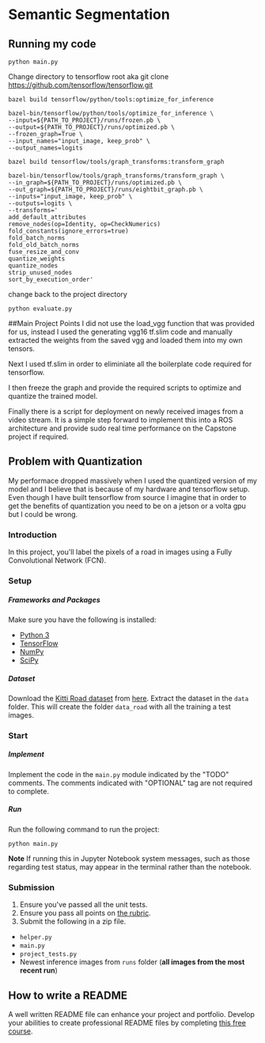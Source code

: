 # Semantic Segmentation
## Running my code
```
python main.py
```
Change directory to tensorflow root
aka git clone https://github.com/tensorflow/tensorflow.git

```
bazel build tensorflow/python/tools:optimize_for_inference

bazel-bin/tensorflow/python/tools/optimize_for_inference \
--input=${PATH_TO_PROJECT}/runs/frozen.pb \
--output=${PATH_TO_PROJECT}/runs/optimized.pb \
--frozen_graph=True \
--input_names="input_image, keep_prob" \
--output_names=logits

bazel build tensorflow/tools/graph_transforms:transform_graph

bazel-bin/tensorflow/tools/graph_transforms/transform_graph \
--in_graph=${PATH_TO_PROJECT}/runs/optimized.pb \
--out_graph=${PATH_TO_PROJECT}/runs/eightbit_graph.pb \
--inputs="input_image, keep_prob" \
--outputs=logits \
--transforms='
add_default_attributes
remove_nodes(op=Identity, op=CheckNumerics)
fold_constants(ignore_errors=true)
fold_batch_norms
fold_old_batch_norms
fuse_resize_and_conv
quantize_weights
quantize_nodes
strip_unused_nodes
sort_by_execution_order'
```

change back to the project directory

```
python evaluate.py
```

##Main Project Points
I did not use the load_vgg function that was provided for us, instead I used the generating vgg16 tf.slim code and manually extracted the weights from the saved vgg and loaded them into my own tensors.

Next I used tf.slim in order to eliminiate all the boilerplate code required for tensorflow.  

I then freeze the graph and provide the required scripts to optimize and quantize the trained model.

Finally there is a script for deployment on newly received images from a video stream.  It is a simple step forward to implement this into a ROS architecture and provide sudo real time performance on the Capstone project if required.

## Problem with Quantization
My performace dropped massively when I used the quantized version of my model and I believe that is because of my hardware and tensorflow setup.  Even though I have built tensorflow from source I imagine that in order to get the benefits of quantization you need to be on a jetson or a volta gpu but I could be wrong.


### Introduction
In this project, you'll label the pixels of a road in images using a Fully Convolutional Network (FCN).

### Setup
##### Frameworks and Packages
Make sure you have the following is installed:
 - [Python 3](https://www.python.org/)
 - [TensorFlow](https://www.tensorflow.org/)
 - [NumPy](http://www.numpy.org/)
 - [SciPy](https://www.scipy.org/)
##### Dataset
Download the [Kitti Road dataset](http://www.cvlibs.net/datasets/kitti/eval_road.php) from [here](http://www.cvlibs.net/download.php?file=data_road.zip).  Extract the dataset in the `data` folder.  This will create the folder `data_road` with all the training a test images.

### Start
##### Implement
Implement the code in the `main.py` module indicated by the "TODO" comments.
The comments indicated with "OPTIONAL" tag are not required to complete.
##### Run
Run the following command to run the project:
```
python main.py
```
**Note** If running this in Jupyter Notebook system messages, such as those regarding test status, may appear in the terminal rather than the notebook.

### Submission
1. Ensure you've passed all the unit tests.
2. Ensure you pass all points on [the rubric](https://review.udacity.com/#!/rubrics/989/view).
3. Submit the following in a zip file.
 - `helper.py`
 - `main.py`
 - `project_tests.py`
 - Newest inference images from `runs` folder  (**all images from the most recent run**)

 ## How to write a README
A well written README file can enhance your project and portfolio.  Develop your abilities to create professional README files by completing [this free course](https://www.udacity.com/course/writing-readmes--ud777).
